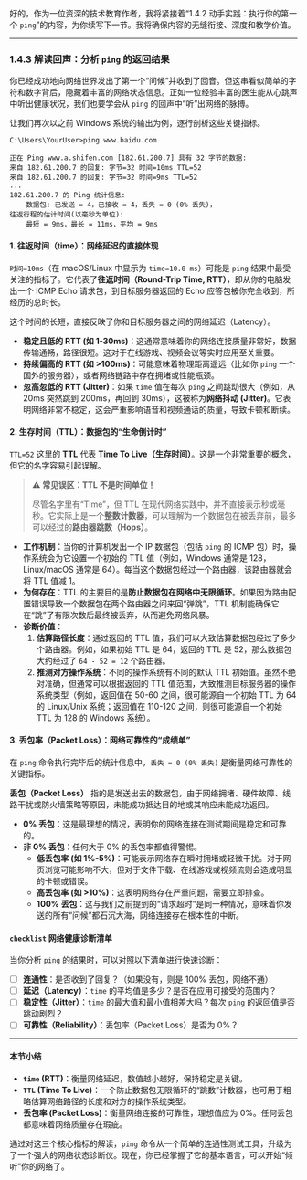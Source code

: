 好的，作为一位资深的技术教育作者，我将紧接着“1.4.2 动手实践：执行你的第一个 `ping`”的内容，为你续写下一节。我将确保内容的无缝衔接、深度和教学价值。

---

### 1.4.3 解读回声：分析 `ping` 的返回结果

你已经成功地向网络世界发出了第一个“问候”并收到了回音。但这串看似简单的字符和数字背后，隐藏着丰富的网络状态信息。正如一位经验丰富的医生能从心跳声中听出健康状况，我们也要学会从 `ping` 的回声中“听”出网络的脉搏。

让我们再次以之前 Windows 系统的输出为例，逐行剖析这些关键指标。

```code_example
C:\Users\YourUser>ping www.baidu.com

正在 Ping www.a.shifen.com [182.61.200.7] 具有 32 字节的数据:
来自 182.61.200.7 的回复: 字节=32 时间=10ms TTL=52
来自 182.61.200.7 的回复: 字节=32 时间=9ms TTL=52
...
182.61.200.7 的 Ping 统计信息:
    数据包: 已发送 = 4，已接收 = 4，丢失 = 0 (0% 丢失)，
往返行程的估计时间(以毫秒为单位):
    最短 = 9ms，最长 = 11ms，平均 = 9ms
```

#### 1. 往返时间（time）：网络延迟的直接体现

`时间=10ms`（在 macOS/Linux 中显示为 `time=10.0 ms`）可能是 `ping` 结果中最受关注的指标了。它代表了**往返时间（Round-Trip Time, RTT）**，即从你的电脑发出一个 ICMP Echo 请求包，到目标服务器返回的 Echo 应答包被你完全收到，所经历的总时长。

这个时间的长短，直接反映了你和目标服务器之间的网络延迟（Latency）。

*   **稳定且低的 RTT (如 1-30ms)**：这通常意味着你的网络连接质量非常好，数据传输通畅，路径很短。这对于在线游戏、视频会议等实时应用至关重要。
*   **持续偏高的 RTT (如 >100ms)**：可能意味着物理距离遥远（比如你 `ping` 一个国外的服务器），或者网络链路中存在拥堵或性能瓶颈。
*   **忽高忽低的 RTT (Jitter)**：如果 `time` 值在每次 `ping` 之间跳动很大（例如，从 20ms 突然跳到 200ms，再回到 30ms），这被称为**网络抖动 (Jitter)**。它表明网络非常不稳定，这会严重影响语音和视频通话的质量，导致卡顿和断续。

#### 2. 生存时间（TTL）：数据包的“生命倒计时”

`TTL=52` 这里的 **TTL** 代表 **Time To Live（生存时间）**。这是一个非常重要的概念，但它的名字容易引起误解。

> **⚠️ 常见误区：TTL 不是时间单位！**
>
> 尽管名字里有“Time”，但 TTL 在现代网络实践中，并不直接表示秒或毫秒。它实际上是一个**整数计数器**，可以理解为一个数据包在被丢弃前，最多可以经过的**路由器跳数（Hops）**。

*   **工作机制**：当你的计算机发出一个 IP 数据包（包括 `ping` 的 ICMP 包）时，操作系统会为它设置一个初始的 TTL 值（例如，Windows 通常是 128，Linux/macOS 通常是 64）。每当这个数据包经过一个路由器，该路由器就会将 TTL 值减 1。
*   **为何存在**：TTL 的主要目的是**防止数据包在网络中无限循环**。如果因为路由配置错误导致一个数据包在两个路由器之间来回“弹跳”，TTL 机制能确保它在“跳”了有限次数后最终被丢弃，从而避免网络风暴。
*   **诊断价值**：
    1.  **估算路径长度**：通过返回的 TTL 值，我们可以大致估算数据包经过了多少个路由器。例如，如果初始 TTL 是 64，返回的 TTL 是 52，那么数据包大约经过了 `64 - 52 = 12` 个路由器。
    2.  **推测对方操作系统**：不同的操作系统有不同的默认 TTL 初始值。虽然不绝对准确，但通常可以根据返回的 TTL 值范围，大致推测目标服务器的操作系统类型（例如，返回值在 50-60 之间，很可能源自一个初始 TTL 为 64 的 Linux/Unix 系统；返回值在 110-120 之间，则很可能源自一个初始 TTL 为 128 的 Windows 系统）。

#### 3. 丢包率（Packet Loss）：网络可靠性的“成绩单”

在 `ping` 命令执行完毕后的统计信息中，`丢失 = 0 (0% 丢失)` 是衡量网络可靠性的关键指标。

**丢包（Packet Loss）** 指的是发送出去的数据包，由于网络拥堵、硬件故障、线路干扰或防火墙策略等原因，未能成功抵达目的地或其响应未能成功返回。

*   **0% 丢包**：这是最理想的情况，表明你的网络连接在测试期间是稳定和可靠的。
*   **非 0% 丢包**：任何大于 0% 的丢包率都值得警惕。
    *   **低丢包率 (如 1%-5%)**：可能表示网络存在瞬时拥堵或轻微干扰。对于网页浏览可能影响不大，但对于文件下载、在线游戏或视频流则会造成明显的卡顿或错误。
    *   **高丢包率 (如 >10%)**：这表明网络存在严重问题，需要立即排查。
    *   **100% 丢包**：这与我们之前提到的“请求超时”是同一种情况，意味着你发送的所有“问候”都石沉大海，网络连接存在根本性的中断。

#### `checklist` 网络健康诊断清单

当你分析 `ping` 的结果时，可以对照以下清单进行快速诊断：

*   [ ] **连通性**：是否收到了回复？（如果没有，则是 100% 丢包，网络不通）
*   [ ] **延迟（Latency）**：`time` 的平均值是多少？是否在应用可接受的范围内？
*   [ ] **稳定性（Jitter）**：`time` 的最大值和最小值相差大吗？每次 `ping` 的返回值是否跳动剧烈？
*   [ ] **可靠性（Reliability）**：丢包率（Packet Loss）是否为 0%？

***

#### 本节小结

*   **`time` (RTT)**：衡量网络延迟，数值越小越好，保持稳定是关键。
*   **`TTL` (Time To Live)**：一个防止数据包无限循环的“跳数”计数器，也可用于粗略估算网络路径的长度和对方的操作系统类型。
*   **丢包率 (Packet Loss)**：衡量网络连接的可靠性，理想值应为 0%。任何丢包都意味着网络质量存在瑕疵。

通过对这三个核心指标的解读，`ping` 命令从一个简单的连通性测试工具，升级为了一个强大的网络状态诊断仪。现在，你已经掌握了它的基本语言，可以开始“倾听”你的网络了。
